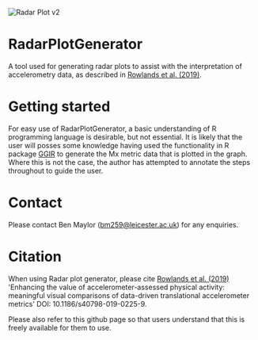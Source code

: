 ![Radar Plot v2](https://user-images.githubusercontent.com/67643830/125089279-2bec8780-e0c6-11eb-9c0c-91e95a20323f.jpg)
# RadarPlotGenerator
A tool used for generating radar plots to assist with the interpretation of accelerometry data, as described in [Rowlands et al. (2019)](https://sportsmedicine-open.springeropen.com/articles/10.1186/s40798-019-0225-9).


# Getting started
For easy use of RadarPlotGenerator, a basic understanding of R programming language is desirable, but not essential. It is likely that the user will posses some knowledge having used the functionality in R package [GGIR](https://github.com/wadpac/GGIR) to generate the Mx metric data that is plotted in the graph. Where this is not the case, the author has attempted to annotate the steps throughout to guide the user. 


# Contact
Please contact Ben Maylor (bm259@leicester.ac.uk) for any enquiries.


# Citation
When using Radar plot generator, please cite [Rowlands et al. (2019)](https://sportsmedicine-open.springeropen.com/articles/10.1186/s40798-019-0225-9)
'Enhancing the value of accelerometer-assessed physical activity: meaningful visual comparisons of data-driven translational accelerometer metrics' 
DOI: 10.1186/s40798-019-0225-9.

Please also refer to this github page so that users understand that this is freely available for them to use.
